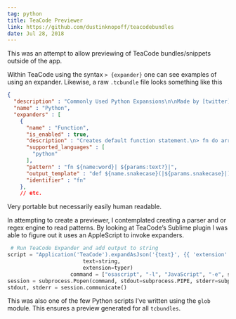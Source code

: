 ```yaml
---
tag: python
title: TeaCode Previewer
link: https://github.com/dustinknopoff/teacodebundles
date: Jul 28, 2018
---
```


This was an attempt to allow previewing of TeaCode bundles/snippets outside of the app.

Within TeaCode using the syntax `> {expander}` one can see examples of using an expander. Likewise, a raw `.tcbundle` file looks something like this
```JSON
{
  "description" : "Commonly Used Python Expansions\n\nMade by [twitter] @dustinknopoff",
  "name" : "Python",
  "expanders" : [
    {
      "name" : "Function",
      "is_enabled" : true,
      "description" : "Creates default function statement.\n> fn do arr\n\n\n> fn do",
      "supported_languages" : [
        "python"
      ],
      "pattern" : "fn ${name:word}| ${params:text?}|",
      "output_template" : "def ${name.snakecase}(|${params.snakecase}|):\n\t#",
      "identifier" : "fn"
    },
    // etc.
```

Very portable but necessarily easily human readable.

In attempting to create a previewer, I contemplated creating a parser and or regex engine to read patterns. By looking at TeaCode’s Sublime plugin I was able to figure out it uses an AppleScript to invoke expanders. 

```py
 # Run TeaCode Expander and add output to string
script = "Application('TeaCode').expandAsJson('{text}', {{ 'extension': '{extension}' }})".format(
                        text=string,
                        extension=typer)
                    command = ["osascript", "-l", "JavaScript", "-e", script]
session = subprocess.Popen(command, stdout=subprocess.PIPE, stderr=subprocess.PIPE, universal_newlines=True)
stdout, stderr = session.communicate()
```

This was also one of the few Python scripts I’ve written using the `glob` module. This ensures a preview generated for all `tcbundles`.
